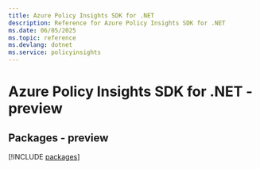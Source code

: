 ```yaml
---
title: Azure Policy Insights SDK for .NET
description: Reference for Azure Policy Insights SDK for .NET
ms.date: 06/05/2025
ms.topic: reference
ms.devlang: dotnet
ms.service: policyinsights
---
```

# Azure Policy Insights SDK for .NET - preview
## Packages - preview
[!INCLUDE [packages](policy-insights-index.md)]